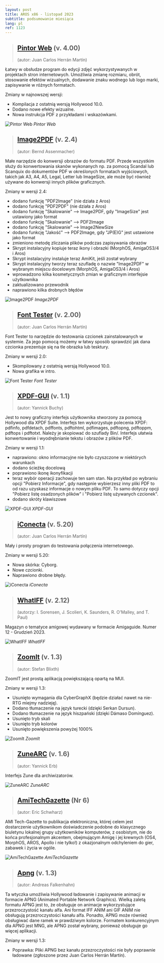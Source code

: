 ```yaml
---
layout: post
title: AROS x86 - listopad 2023
subtitle: podsumowanie miesiąca
lang: pl
ref: 1123
---
```




> ## [Pintor Web](http://archives.aros-exec.org/?function=showfile&file=graphics/convert/pintorweb.lha) (v. 4.00)
> (autor: Juan Carlos Herrán Martín)

Łatwy w obsłudze program do edycji zdjęć wykorzystywanych w projektach stron internetowych. Umożliwia zmianę rozmiaru, obrót, stosowanie efektów wizualnych, dodawanie znaku wodnego lub logo marki, zapisywanie w różnych formatach.

Zmiany w najnowszej wersji:
- Kompilacja z ostatnią wersją Hollywood 10.0.
- Dodano nowe efekty wizualne.
- Nowa instrukcja PDF z przykładami i wskazówkami.

![Pintor Web](/assets/img/pintor.jpg)
*Pintor Web*

> ## [Image2PDF](http://archives.aros-exec.org/?function=showfile&file=office/dtp/image2pdf.i386-aros.lha) (v. 2.4)
> (autor: Bernd Assenmacher)

Małe narzędzie do konwersji obrazów do formatu PDF. Przede wszystkim służy do konwertowania skanów wykonanych np. za pomocą Scandal lub Scanquix do dokumentów PDF w określonych formatach wyjściowych, takich jak
A3, A4, A5, Legal, Letter lub ImageSize, ale może być również używane do konwersji innych plików graficznych.

Zmiany w wersji 2.4:
- dodano funkcję "PDF2Image" (nie działa z Aros)
- dodano funkcję "PDF2PDF" (nie działa z Aros) 
- dodano funkcję "Skalowanie" --> Image2PDF, gdy "ImageSize" jest ustawiony jako format
- dodano funkcję "Skalowanie" --> PDF2Image 
- dodano funkcję "Skalowanie" --> Image2NewSize
- dodano funkcję "Jakość" --> PDF2Image, gdy "JP(E)G" jest ustawione jako format
- zmieniono metodę zliczania plików podczas zapisywania obrazów 
- Skrypt instalacyjny kopiuje teraz ikony i obrazki (MorphOS, AmigaOS3/4 i Aros)
- Skrypt instalacyjny instaluje teraz AmiKit, jeśli został wybrany
- Skrypt instalacyjny tworzy teraz szufladę o nazwie "Image2PDF" w wybranym miejscu docelowym (MorphOS, AmigaOS3/4 i Aros)
- wprowadzono kilka kosmetycznych zmian w graficznym interfejsie użytkownika
- zaktualizowano przewodnik 
- naprawiono kilka drobnych błędów

![Image2PDF](/assets/img/image2pdf.jpg)
*Image2PDF*

> ## [Font Tester](http://archives.aros-exec.org/?function=showfile&file=utility/text/fonttester.lha) (v. 2.00)
> (autor: Juan Carlos Herrán Martín)

Font Tester to narzędzie do testowania czcionek zainstalowanych w systemie. Za jego pomocą możemy w łatwy sposób sprawdzić jak dana czcionka prezentuje się na tle obrazka lub tesktury.

Zmiany w wersji 2.0:
- Skompilowany z ostatnią wersją Hollywood 10.0.
- Nowa grafika w intro.

![Font Tester](/assets/img/fonttester.jpg)
*Font Tester*

> ## [XPDF-GUI](http://archives.aros-exec.org/?function=showfile&file=office/dtp/xpdf-gui.i386-aros.zip) (v. 1.1)
> (autor: Yannick Buchy)

Jest to nowy graficzny interfejs użytkownika stworzony za pomocą Hollywood dla XPDF Suite. Interfejs ten wykorzystuje polecenia XPDF: pdfinfo, pdfdetach, pdffonts, pdftohtml, pdfimages, pdftopng, pdftoppm, pdftops i pdftotxt. Należy je skopiować do szuflady Bin/. Interfejs ułatwia konwertowanie i wyodrębnianie tekstu i obrazów z plików PDF.

Zmiany w wersji 1.1:
- naprawiono: okno informacyjne nie było czyszczone w niektórych warunkach
- dodano ścieżkę docelową
- poprawiono ikonę ikonyfikacji
- teraz wybór operacji zachowuje ten sam stan. Na przykład po wybraniu opcji "Pobierz Informacje", gdy następnie wybierzesz inny pliki PDF to od razu uzyskasz informacje o nowym pliku PDF. To samo dotyczy opcji "Pobierz listę osadzonych plików" i "Pobierz listę używanych czcionek".
- dodano skróty klawiszowe

![XPDF-GUI](/assets/img/xpdfgui.jpg)
*XPDF-GUI*

> ## [iConecta](http://archives.aros-exec.org/?function=showfile&file=network/misc/iconecta.lha) (v. 5.20)
> (autor: Juan Carlos Herrán Martín)

Mały i prosty program do testowania połączenia internetowego.

Zmiany w wersji 5.20:
- Nowa skórka: Cyborg.
- Nowe czcionki.
- Naprawiono drobne błędy.

![iConecta](/assets/img/iconecta52.jpg)
*iConecta*

> ## [WhatIFF](http://archives.aros-exec.org/?function=showfile&file=document/misc/whatiff2.12.lha) (v. 2.12)
> (autorzy: I. Sorensen, J. Scolieri, K. Saunders, R. O'Malley, and T. Paul)

Magazyn o tematyce amigowej wydawany w formacie Amigaguide. Numer 12 - Grudzień 2023.

![WhatIFF](/assets/img/whatiff212.jpg)
*WhatIFF*

> ## [ZoomIt](http://archives.aros-exec.org/?function=showfile&file=utility/misc/zoomit.i386-aros.lha) (v. 1.3)
> (autor: Stefan Blixth)

ZoomIT jest prostą aplikacją powiększającą opartą na MUI.

Zmiany w wersji 1.3:
- Usunięto wymagania dla CyberGraphX (będzie działać nawet na nie-RTG miejmy nadzieję).
- Dodano tłumaczenie na język turecki (dzięki Serkan Dursun).
- Dodano tłumaczenie na język hiszpański (dzięki Dámaso Domínguez).
- Usunięto tryb skali
- Usunięto tryb kolorów
- Usunięto powiększenia powyżej 1000%

![ZoomIt](/assets/img/zoomit.jpg)
*ZoomIt*

> ## [ZuneARC](http://archives.aros-exec.org/?function=showfile&file=utility/archive/zunearc.i386-aros.zip) (v. 1.6)
> (autor: Yannick Erb)

Interfejs Zune dla archiwizatorów.

![ZuneARC](/assets/img/zunearc.jpg)
*ZuneARC*

> ## [AmiTechGazette](http://archives.aros-exec.org/?function=showfile&file=utility/filetool/omanko.lha) (Nr 6)
> (autor: Eric Schwharz)

AMI Tech-Gazette to publikacja elektroniczna, której celem jest dostarczenie użytkownikom doświadczenie podobne do klasycznego biuletynu lokalnej grupy użytkowników komputerów, z osobistym, nie do końca profesjonalnym akcentem, obejmującym Amigę i jej krewnych (OS4, MorphOS, AROS, Apollo i nie tylko!) z okazjonalnym odchyleniem do gier, zabawek i życia w ogóle.

![AmiTechGazette](/assets/img/amitech6.jpg)
*AmiTechGazette*

> ## [Apng](http://archives.aros-exec.org/?function=showfile&file=development/library/apng_amiga.lha) (v. 1.3)
> (autor: Andreas Falkenhahn)

Ta wtyczka umożliwia Hollywood ładowanie i zapisywanie animacji w formacie APNG (Animated Portable Network Graphics). Wielką zaletą formatu APNG jest to, że obsługuje on animacje wykorzystujące przezroczystość kanału alfa. Ani format IFF ANIM ani GIF ANIM nie obsługują przezroczystości kanału alfa. Ponadto, APNG może również obsługiwać dane ramek w prawdziwym kolorze. Formatem konkurencyjnym dla APNG jest MNG, ale APNG został wybrany, ponieważ obsługuje go więcej aplikacji.

Zmiany w wersji 1.3:
- Poprawka: Pliki APNG bez kanału przezroczystości nie były poprawnie ładowane (zgłoszone przez Juan Carlos Herrán Martín).
